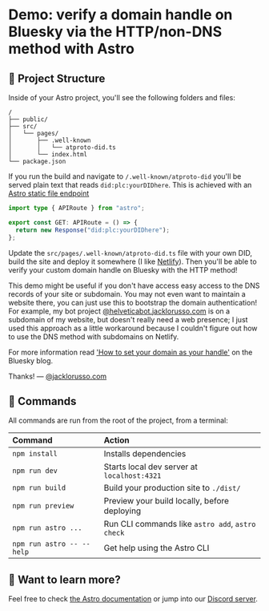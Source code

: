 # Demo: verify a domain handle on Bluesky via the HTTP/non-DNS method with Astro

## 🚀 Project Structure

Inside of your Astro project, you'll see the following folders and files:

```text
/
├── public/
├── src/
│   └── pages/
│       ├── .well-known
│       │   └── atproto-did.ts
│       └── index.html
└── package.json
```

If you run the build and navigate to `/.well-known/atproto-did` you'll be served plain text that reads `did:plc:yourDIDhere`. This is achieved with an
[Astro static file endpoint](https://docs.astro.build/en/core-concepts/endpoints/#server-endpoints-api-routes)

```typescript
import type { APIRoute } from "astro";

export const GET: APIRoute = () => {
  return new Response("did:plc:yourDIDhere");
};
```

Update the `src/pages/.well-known/atproto-did.ts` file with your own DID,
build the site and deploy it somewhere (I like [Netlify](https://www.netlify.com)). Then you'll be able to verify your custom domain handle on Bluesky with the HTTP method!

This demo might be useful if you don't have access easy access to the DNS
records of your site or subdomain. You may not even want to maintain a
website there, you can just use this to bootstrap the domain
authentication! For example, my bot project [@helveticabot.jacklorusso.com](https://bsky.app/profile/helveticabot.jacklorusso.com) is on a subdomain of my website, but doesn't really need a web presence; I
just used this approach as a little workaround because I couldn't figure
out how to use the DNS method with subdomains on Netlify.

For more information read ['How to set your domain as your handle'](https://blueskyweb.xyz/blog/4-28-2023-domain-handle-tutorial) on the Bluesky blog.

Thanks! —
[@jacklorusso.com](https://bsky.app/profile/jacklorusso.com)

## 🧞 Commands

All commands are run from the root of the project, from a terminal:

| Command                   | Action                                           |
| :------------------------ | :----------------------------------------------- |
| `npm install`             | Installs dependencies                            |
| `npm run dev`             | Starts local dev server at `localhost:4321`      |
| `npm run build`           | Build your production site to `./dist/`          |
| `npm run preview`         | Preview your build locally, before deploying     |
| `npm run astro ...`       | Run CLI commands like `astro add`, `astro check` |
| `npm run astro -- --help` | Get help using the Astro CLI                     |

## 👀 Want to learn more?

Feel free to check [the Astro documentation](https://docs.astro.build) or jump into our [Discord server](https://astro.build/chat).
